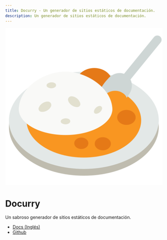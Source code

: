 ```yaml
---
title: Docurry - Un generador de sitios estáticos de documentación.
description: Un generador de sitios estáticos de documentación.
---
```


![Docurry Logo](/img/logo.png)

# Docurry

Un sabroso generador de sitios estáticos de documentación.

- [Docs (Inglés)](/en/docs/)
- [Github](https://github.com/ajboni/docurry)
